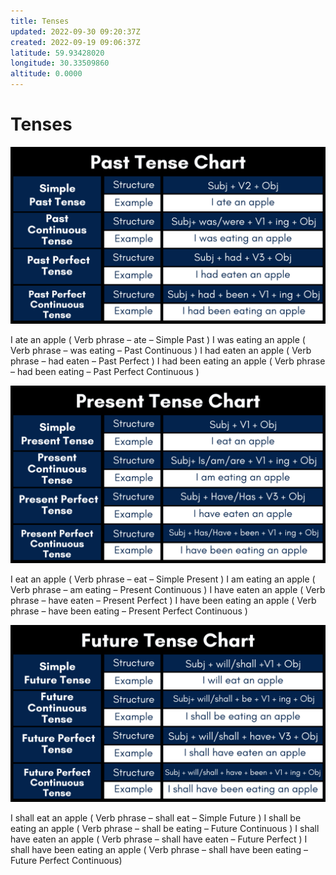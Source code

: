 ```yaml
---
title: Tenses
updated: 2022-09-30 09:20:37Z
created: 2022-09-19 09:06:37Z
latitude: 59.93428020
longitude: 30.33509860
altitude: 0.0000
---
```


# Tenses

![5a6a61a6c8d151dd4fa4ba485eb9fba0.png](../_resources/5a6a61a6c8d151dd4fa4ba485eb9fba0.png)

I ate an apple ( Verb phrase – ate – Simple Past )
I was eating an apple ( Verb phrase – was eating – Past Continuous )
I had eaten an apple ( Verb phrase – had eaten – Past Perfect )
I had been eating an apple ( Verb phrase – had been eating – Past Perfect Continuous )

![b95fedc51cb0d00b7e746ae2320245fe.png](../_resources/b95fedc51cb0d00b7e746ae2320245fe.png)

I eat an apple ( Verb phrase – eat – Simple Present )
I am eating an apple ( Verb phrase – am eating – Present Continuous )
I have eaten an apple ( Verb phrase – have eaten – Present Perfect )
I have been eating an apple ( Verb phrase – have been eating – Present Perfect Continuous )

![1f98c7d071e433af1a61a260caf3b951.png](../_resources/1f98c7d071e433af1a61a260caf3b951.png)

I shall eat an apple ( Verb phrase – shall eat – Simple Future )
I shall be eating an apple ( Verb phrase – shall be eating – Future Continuous )
I shall have eaten an apple ( Verb phrase – shall have eaten – Future Perfect )
I shall have been eating an apple ( Verb phrase – shall have been eating – Future Perfect Continuous)